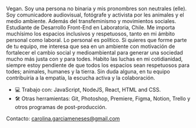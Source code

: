 Vegan. Soy una persona no binaria y mis pronombres son neutrales (elle). Soy comunicadore audiovisual, fotógrafe y activista por les animales y el medio ambiente. Además del transfeminismo y movimientos sociales. Estudiante de Desarrollo Front-End en Laboratoria, Chile. Me importa muchísimo los espacios inclusivos y respetuosos, tanto en mi ámbito personal como laboral. Lo personal es político. 
Si quieres que forme parte de tu equipo, me interesa que sea en un ambiente con motivación de fortalecer el cambio social y medioambiental para generar una sociedad mucho más justa con y para todes. Habito las luchas en mi cotidianidad, siempre estoy pendiente de que todos los espacios sean respetuosos para todes; animales, humanes y la tierra. Sin duda alguna, en tu equipo contribuiría a la empatía, la escucha activa y la colaboración.

- 💻 Trabajo con: JavaScript, NodeJS, React, HTML and CSS.
- 🛠 Otras herramientas: Git, Photoshop, Premiere, Figma, Notion, Trello y otros programas de post-producción.

Contacto: carolina.garciameneses@gmail.com


